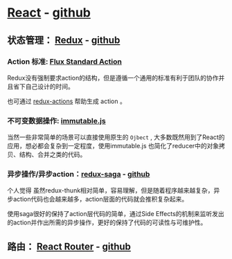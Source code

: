 # [React](https://facebook.github.io/react/) - [github](https://github.com/facebook/react)

## 状态管理： [Redux](http://redux.js.org/) - [github](https://github.com/reactjs/redux/)


### Action 标准: [Flux Standard Action](https://github.com/acdlite/flux-standard-action#flux-standard-action)

Redux没有强制要求action的结构，但是遵循一个通用的标准有利于团队的协作并且省下自己设计的时间。

也可通过 [redux-actions](https://github.com/reduxactions/redux-actions) 帮助生成 action 。


###  不可变数据操作: [immutable.js](https://facebook.github.io/immutable-js/)

当然一些非常简单的场景可以直接使用原生的  `Ojbect` , 大多数既然用到了React的应用，想必都会复杂到一定程度，使用immutable.js 也简化了reducer中的对象拷贝、结构、合并之类的代码。



### 异步操作/异步action：[redux-saga](https://redux-saga.js.org/) - [github](https://github.com/redux-saga/redux-saga/)

个人觉得 虽然redux-thunk相对简单，容易理解，但是随着程序越来越复杂，异步action代码也会越来越多，action层面的代码就会推积复杂起来。

使用saga很好的保持了action层代码的简单，通过Side Effects的机制来监听发出的action并作出所需的异步操作，更好的保持了代码的可读性与可维护性。




## 路由： [React Router](https://reacttraining.com/react-router/) - [github](https://github.com/ReactTraining/react-router)
